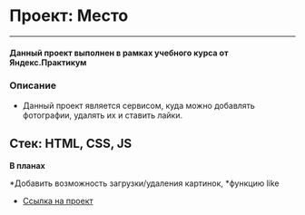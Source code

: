 # Проект: Место
---

#### Данный проект выполнен в рамках учебного курса от Яндекс.Практикум

### Описание 

* Данный проект является сервисом, куда можно добавлять фотографии, удалять их и ставить лайки.
##
Стек: HTML, CSS, JS
---
**В планах**

*Добавить возможность загрузки/удаления картинок, 
*функцию like

* [Ссылка на проект](https://ksenia-khait.github.io/mesto/index.html)
